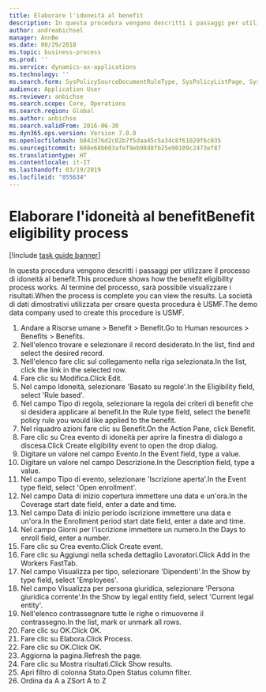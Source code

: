```yaml
---
title: Elaborare l'idoneità al benefit
description: In questa procedura vengono descritti i passaggi per utilizzare il processo di idoneità al benefit.
author: andreabichsel
manager: AnnBe
ms.date: 08/29/2018
ms.topic: business-process
ms.prod: ''
ms.service: dynamics-ax-applications
ms.technology: ''
ms.search.form: SysPolicySourceDocumentRuleType, SysPolicyListPage, SysPolicy, HcmBenefitEligibilityPolicy, HcmBenefit
audience: Application User
ms.reviewer: anbichse
ms.search.scope: Core, Operations
ms.search.region: Global
ms.author: anbichse
ms.search.validFrom: 2016-06-30
ms.dyn365.ops.version: Version 7.0.0
ms.openlocfilehash: b842d76d2c02b7f5daa45c5a34c8f61029f6c035
ms.sourcegitcommit: 608e68b603afef9eb98d8fb25e90109c2473ef87
ms.translationtype: HT
ms.contentlocale: it-IT
ms.lasthandoff: 03/19/2019
ms.locfileid: "855634"
---
```

# <a name="benefit-eligibility-process"></a><span data-ttu-id="4dfa4-103">Elaborare l'idoneità al benefit</span><span class="sxs-lookup"><span data-stu-id="4dfa4-103">Benefit eligibility process</span></span>

[!include [task guide banner](../../includes/task-guide-banner.md)]

<span data-ttu-id="4dfa4-104">In questa procedura vengono descritti i passaggi per utilizzare il processo di idoneità al benefit.</span><span class="sxs-lookup"><span data-stu-id="4dfa4-104">This procedure shows how the benefit eligibility process works.</span></span> <span data-ttu-id="4dfa4-105">Al termine del processo, sarà possibile visualizzare i risultati.</span><span class="sxs-lookup"><span data-stu-id="4dfa4-105">When the process is complete you can view the results.</span></span> <span data-ttu-id="4dfa4-106">La società di dati dimostrativi utilizzata per creare questa procedura è USMF.</span><span class="sxs-lookup"><span data-stu-id="4dfa4-106">The demo data company used to create this procedure is USMF.</span></span>

1. <span data-ttu-id="4dfa4-107">Andare a Risorse umane > Benefit > Benefit.</span><span class="sxs-lookup"><span data-stu-id="4dfa4-107">Go to Human resources > Benefits > Benefits.</span></span>
2. <span data-ttu-id="4dfa4-108">Nell'elenco trovare e selezionare il record desiderato.</span><span class="sxs-lookup"><span data-stu-id="4dfa4-108">In the list, find and select the desired record.</span></span>
3. <span data-ttu-id="4dfa4-109">Nell'elenco fare clic sul collegamento nella riga selezionata.</span><span class="sxs-lookup"><span data-stu-id="4dfa4-109">In the list, click the link in the selected row.</span></span>
4. <span data-ttu-id="4dfa4-110">Fare clic su Modifica.</span><span class="sxs-lookup"><span data-stu-id="4dfa4-110">Click Edit.</span></span>
5. <span data-ttu-id="4dfa4-111">Nel campo Idoneità, selezionare 'Basato su regole'.</span><span class="sxs-lookup"><span data-stu-id="4dfa4-111">In the Eligibility field, select 'Rule based'.</span></span>
6. <span data-ttu-id="4dfa4-112">Nel campo Tipo di regola, selezionare la regola dei criteri di benefit che si desidera applicare al benefit.</span><span class="sxs-lookup"><span data-stu-id="4dfa4-112">In the Rule type field, select the benefit policy rule you would like applied to the benefit.</span></span>
7. <span data-ttu-id="4dfa4-113">Nel riquadro azioni fare clic su Benefit.</span><span class="sxs-lookup"><span data-stu-id="4dfa4-113">On the Action Pane, click Benefit.</span></span>
8. <span data-ttu-id="4dfa4-114">Fare clic su Crea evento di idoneità per aprire la finestra di dialogo a discesa.</span><span class="sxs-lookup"><span data-stu-id="4dfa4-114">Click Create eligibility event to open the drop dialog.</span></span>
9. <span data-ttu-id="4dfa4-115">Digitare un valore nel campo Evento.</span><span class="sxs-lookup"><span data-stu-id="4dfa4-115">In the Event field, type a value.</span></span>
10. <span data-ttu-id="4dfa4-116">Digitare un valore nel campo Descrizione.</span><span class="sxs-lookup"><span data-stu-id="4dfa4-116">In the Description field, type a value.</span></span>
11. <span data-ttu-id="4dfa4-117">Nel campo Tipo di evento, selezionare 'Iscrizione aperta'.</span><span class="sxs-lookup"><span data-stu-id="4dfa4-117">In the Event type field, select 'Open enrollment'.</span></span>
12. <span data-ttu-id="4dfa4-118">Nel campo Data di inizio copertura immettere una data e un'ora.</span><span class="sxs-lookup"><span data-stu-id="4dfa4-118">In the Coverage start date field, enter a date and time.</span></span>
13. <span data-ttu-id="4dfa4-119">Nel campo Data di inizio periodo iscrizione immettere una data e un'ora.</span><span class="sxs-lookup"><span data-stu-id="4dfa4-119">In the Enrollment period start date field, enter a date and time.</span></span>
14. <span data-ttu-id="4dfa4-120">Nel campo Giorni per l'iscrizione immettere un numero.</span><span class="sxs-lookup"><span data-stu-id="4dfa4-120">In the Days to enroll field, enter a number.</span></span>
15. <span data-ttu-id="4dfa4-121">Fare clic su Crea evento.</span><span class="sxs-lookup"><span data-stu-id="4dfa4-121">Click Create event.</span></span>
16. <span data-ttu-id="4dfa4-122">Fare clic su Aggiungi nella scheda dettaglio Lavoratori.</span><span class="sxs-lookup"><span data-stu-id="4dfa4-122">Click Add in the Workers FastTab.</span></span>
17. <span data-ttu-id="4dfa4-123">Nel campo Visualizza per tipo, selezionare 'Dipendenti'.</span><span class="sxs-lookup"><span data-stu-id="4dfa4-123">In the Show by type field, select 'Employees'.</span></span>
18. <span data-ttu-id="4dfa4-124">Nel campo Visualizza per persona giuridica, selezionare 'Persona giuridica corrente'.</span><span class="sxs-lookup"><span data-stu-id="4dfa4-124">In the Show by legal entity field, select 'Current legal entity'.</span></span>
19. <span data-ttu-id="4dfa4-125">Nell'elenco contrassegnare tutte le righe o rimuoverne il contrassegno.</span><span class="sxs-lookup"><span data-stu-id="4dfa4-125">In the list, mark or unmark all rows.</span></span>
20. <span data-ttu-id="4dfa4-126">Fare clic su OK.</span><span class="sxs-lookup"><span data-stu-id="4dfa4-126">Click OK.</span></span>
21. <span data-ttu-id="4dfa4-127">Fare clic su Elabora.</span><span class="sxs-lookup"><span data-stu-id="4dfa4-127">Click Process.</span></span>
22. <span data-ttu-id="4dfa4-128">Fare clic su OK.</span><span class="sxs-lookup"><span data-stu-id="4dfa4-128">Click OK.</span></span>
23. <span data-ttu-id="4dfa4-129">Aggiorna la pagina.</span><span class="sxs-lookup"><span data-stu-id="4dfa4-129">Refresh the page.</span></span>
24. <span data-ttu-id="4dfa4-130">Fare clic su Mostra risultati.</span><span class="sxs-lookup"><span data-stu-id="4dfa4-130">Click Show results.</span></span>
25. <span data-ttu-id="4dfa4-131">Apri filtro di colonna Stato.</span><span class="sxs-lookup"><span data-stu-id="4dfa4-131">Open Status column filter.</span></span>
26. <span data-ttu-id="4dfa4-132">Ordina da A a Z</span><span class="sxs-lookup"><span data-stu-id="4dfa4-132">Sort A to Z</span></span>


